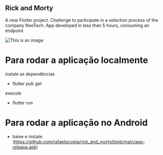 ## Rick and Morty

A new Flutter project. Challenge to participate in a selection process of the company NeoTech. App developed in less than 5 hours, consuming an endpoint

![This is an image](rickandmorty.gif)

# Para rodar a aplicação localmente
instale as dependências
- flutter pub get

execute
- flutter run

# Para rodar a aplicação no Android
- baixe e instale: (https://github.com/rafaelqcosta/rick_and_morty/blob/main/app-release.apk)


